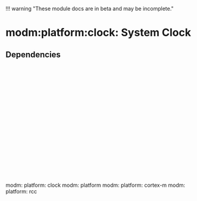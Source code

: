 !!! warning "These module docs are in beta and may be incomplete."

# modm:platform:clock: System Clock



## Dependencies

<?xml version="1.0" encoding="UTF-8" standalone="no"?>
<!DOCTYPE svg PUBLIC "-//W3C//DTD SVG 1.1//EN"
 "http://www.w3.org/Graphics/SVG/1.1/DTD/svg11.dtd">
<!-- Generated by graphviz version 2.40.1 (20161225.0304)
 -->
<!-- Title: modm:platform:clock Pages: 1 -->
<svg width="162pt" height="224pt"
 viewBox="0.00 0.00 162.00 224.00" xmlns="http://www.w3.org/2000/svg" xmlns:xlink="http://www.w3.org/1999/xlink">
<g id="graph0" class="graph" transform="scale(1 1) rotate(0) translate(4 220)">
<title>modm:platform:clock</title>
<polygon fill="#ffffff" stroke="transparent" points="-4,4 -4,-220 158,-220 158,4 -4,4"/>
<!-- modm_platform_clock -->
<g id="node1" class="node">
<title>modm_platform_clock</title>
<polygon fill="#d3d3d3" stroke="#000000" stroke-width="2" points="111,-142 43,-142 43,-89 111,-89 111,-142"/>
<text text-anchor="middle" x="77" y="-126.8" font-family="Times,serif" font-size="14.00" fill="#000000">modm:</text>
<text text-anchor="middle" x="77" y="-111.8" font-family="Times,serif" font-size="14.00" fill="#000000">platform:</text>
<text text-anchor="middle" x="77" y="-96.8" font-family="Times,serif" font-size="14.00" fill="#000000">clock</text>
</g>
<!-- modm_platform -->
<g id="node2" class="node">
<title>modm_platform</title>
<g id="a_node2"><a xlink:href="../modm-platform" xlink:title="modm:&#10;platform">
<polygon fill="#d3d3d3" stroke="#000000" points="109,-216 45,-216 45,-178 109,-178 109,-216"/>
<text text-anchor="middle" x="77" y="-200.8" font-family="Times,serif" font-size="14.00" fill="#000000">modm:</text>
<text text-anchor="middle" x="77" y="-185.8" font-family="Times,serif" font-size="14.00" fill="#000000">platform</text>
</a>
</g>
</g>
<!-- modm_platform_clock&#45;&gt;modm_platform -->
<g id="edge1" class="edge">
<title>modm_platform_clock&#45;&gt;modm_platform</title>
<path fill="none" stroke="#000000" d="M77,-142.1861C77,-150.3465 77,-159.3646 77,-167.6895"/>
<polygon fill="#000000" stroke="#000000" points="73.5001,-167.7469 77,-177.7469 80.5001,-167.747 73.5001,-167.7469"/>
</g>
<!-- modm_platform_cortex_m -->
<g id="node3" class="node">
<title>modm_platform_cortex_m</title>
<g id="a_node3"><a xlink:href="../modm-platform-cortex-m" xlink:title="modm:&#10;platform:&#10;cortex&#45;m">
<polygon fill="#d3d3d3" stroke="#000000" points="68,-53 0,-53 0,0 68,0 68,-53"/>
<text text-anchor="middle" x="34" y="-37.8" font-family="Times,serif" font-size="14.00" fill="#000000">modm:</text>
<text text-anchor="middle" x="34" y="-22.8" font-family="Times,serif" font-size="14.00" fill="#000000">platform:</text>
<text text-anchor="middle" x="34" y="-7.8" font-family="Times,serif" font-size="14.00" fill="#000000">cortex&#45;m</text>
</a>
</g>
</g>
<!-- modm_platform_cortex_m&#45;&gt;modm_platform_clock -->
<g id="edge2" class="edge">
<title>modm_platform_cortex_m&#45;&gt;modm_platform_clock</title>
<path fill="none" stroke="#000000" d="M46.9014,-53.2029C50.9407,-61.5633 55.4648,-70.927 59.7536,-79.8039"/>
<polygon fill="#000000" stroke="#000000" points="56.6059,-81.3344 64.1077,-88.8159 62.9088,-78.2891 56.6059,-81.3344"/>
</g>
<!-- modm_platform_rcc -->
<g id="node4" class="node">
<title>modm_platform_rcc</title>
<g id="a_node4"><a xlink:href="../modm-platform-rcc" xlink:title="modm:&#10;platform:&#10;rcc">
<polygon fill="#d3d3d3" stroke="#000000" points="154,-53 86,-53 86,0 154,0 154,-53"/>
<text text-anchor="middle" x="120" y="-37.8" font-family="Times,serif" font-size="14.00" fill="#000000">modm:</text>
<text text-anchor="middle" x="120" y="-22.8" font-family="Times,serif" font-size="14.00" fill="#000000">platform:</text>
<text text-anchor="middle" x="120" y="-7.8" font-family="Times,serif" font-size="14.00" fill="#000000">rcc</text>
</a>
</g>
</g>
<!-- modm_platform_rcc&#45;&gt;modm_platform_clock -->
<g id="edge3" class="edge">
<title>modm_platform_rcc&#45;&gt;modm_platform_clock</title>
<path fill="none" stroke="#000000" d="M107.0986,-53.2029C103.0593,-61.5633 98.5352,-70.927 94.2464,-79.8039"/>
<polygon fill="#000000" stroke="#000000" points="91.0912,-78.2891 89.8923,-88.8159 97.3941,-81.3344 91.0912,-78.2891"/>
</g>
</g>
</svg>


